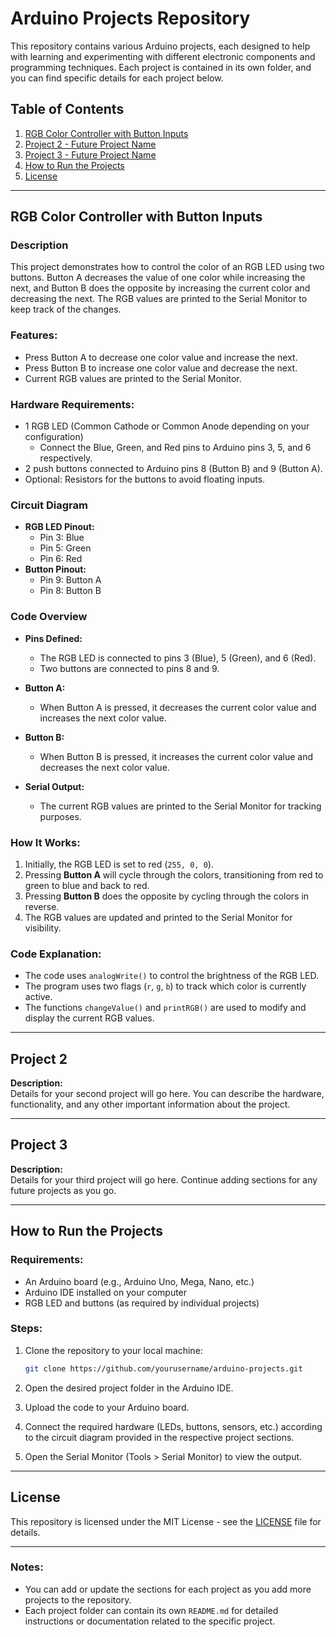 # Arduino Projects Repository

This repository contains various Arduino projects, each designed to help with learning and experimenting with different electronic components and programming techniques. Each project is contained in its own folder, and you can find specific details for each project below.

## Table of Contents
1. [RGB Color Controller with Button Inputs](#rgb-color-controller-with-button-inputs)
2. [Project 2 - Future Project Name](#project-2)
3. [Project 3 - Future Project Name](#project-3)
4. [How to Run the Projects](#how-to-run-the-projects)
5. [License](#license)

---

## RGB Color Controller with Button Inputs

### Description
This project demonstrates how to control the color of an RGB LED using two buttons. Button A decreases the value of one color while increasing the next, and Button B does the opposite by increasing the current color and decreasing the next. The RGB values are printed to the Serial Monitor to keep track of the changes.

### Features:
- Press Button A to decrease one color value and increase the next.
- Press Button B to increase one color value and decrease the next.
- Current RGB values are printed to the Serial Monitor.

### Hardware Requirements:
- 1 RGB LED (Common Cathode or Common Anode depending on your configuration)
  - Connect the Blue, Green, and Red pins to Arduino pins 3, 5, and 6 respectively.
- 2 push buttons connected to Arduino pins 8 (Button B) and 9 (Button A).
- Optional: Resistors for the buttons to avoid floating inputs.

### Circuit Diagram
- **RGB LED Pinout:**
  - Pin 3: Blue
  - Pin 5: Green
  - Pin 6: Red
- **Button Pinout:**
  - Pin 9: Button A
  - Pin 8: Button B

### Code Overview
- **Pins Defined:**
  - The RGB LED is connected to pins 3 (Blue), 5 (Green), and 6 (Red).
  - Two buttons are connected to pins 8 and 9.
  
- **Button A:**
  - When Button A is pressed, it decreases the current color value and increases the next color value.
  
- **Button B:**
  - When Button B is pressed, it increases the current color value and decreases the next color value.
  
- **Serial Output:**
  - The current RGB values are printed to the Serial Monitor for tracking purposes.
  
### How It Works:
1. Initially, the RGB LED is set to red (`255, 0, 0`).
2. Pressing **Button A** will cycle through the colors, transitioning from red to green to blue and back to red.
3. Pressing **Button B** does the opposite by cycling through the colors in reverse.
4. The RGB values are updated and printed to the Serial Monitor for visibility.

### Code Explanation:
- The code uses `analogWrite()` to control the brightness of the RGB LED.
- The program uses two flags (`r`, `g`, `b`) to track which color is currently active.
- The functions `changeValue()` and `printRGB()` are used to modify and display the current RGB values.

---

## Project 2

**Description:**  
Details for your second project will go here. You can describe the hardware, functionality, and any other important information about the project.

---

## Project 3

**Description:**  
Details for your third project will go here. Continue adding sections for any future projects as you go.

---

## How to Run the Projects

### Requirements:
- An Arduino board (e.g., Arduino Uno, Mega, Nano, etc.)
- Arduino IDE installed on your computer
- RGB LED and buttons (as required by individual projects)

### Steps:
1. Clone the repository to your local machine:
    ```bash
    git clone https://github.com/yourusername/arduino-projects.git
    ```

2. Open the desired project folder in the Arduino IDE.
3. Upload the code to your Arduino board.
4. Connect the required hardware (LEDs, buttons, sensors, etc.) according to the circuit diagram provided in the respective project sections.
5. Open the Serial Monitor (Tools > Serial Monitor) to view the output.

---

## License

This repository is licensed under the MIT License - see the [LICENSE](LICENSE) file for details.

---

### Notes:
- You can add or update the sections for each project as you add more projects to the repository.
- Each project folder can contain its own `README.md` for detailed instructions or documentation related to the specific project.
